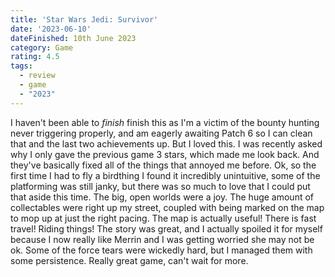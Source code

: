 ```yaml
---
title: 'Star Wars Jedi: Survivor'
date: '2023-06-10'
dateFinished: 10th June 2023
category: Game
rating: 4.5
tags:
  - review
  - game
  - "2023"
---
```


I haven't been able to _finish_ finish this as I'm a victim of the bounty hunting never triggering properly, and am eagerly awaiting Patch 6 so I can clean that and the last two achievements up. But I loved this. I was recently asked why I only gave the previous game 3 stars, which made me look back. And they've basically fixed all of the things that annoyed me before. Ok, so the first time I had to fly a birdthing I found it incredibly unintuitive, some of the platforming was still janky, but there was so much to love that I could put that aside this time. The big, open worlds were a joy. The huge amount of collectables were right up my street, coupled with being marked on the map to mop up at just the right pacing. The map is actually useful! There is fast travel! Riding things! The story was great, and I actually spoiled it for myself because I now really like Merrin and I was getting worried she may not be ok. Some of the force tears were wickedly hard, but I managed them with some persistence. Really great game, can't wait for more.